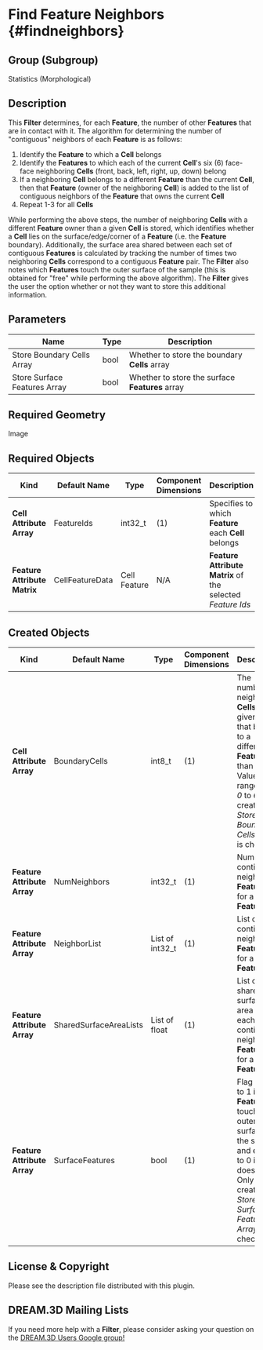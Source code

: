 Find Feature Neighbors {#findneighbors}
=============

## Group (Subgroup) ##
Statistics (Morphological)

## Description ##
This **Filter** determines, for each **Feature**, the number of other **Features** that are in contact with it.  The algorithm for determining the number of "contiguous" neighbors of each **Feature** is as follows:

1. Identify the **Feature** to which a **Cell** belongs
2. Identify the **Features** to which each of the current **Cell**'s six (6) face-face neighboring **Cells** (front, back, left, right, up, down) belong
3. If a neighboring **Cell** belongs to a different **Feature** than the current **Cell**, then that **Feature** (owner of the neighboring **Cell**) is added to the list of contiguous neighbors of the **Feature** that owns the current **Cell**
4. Repeat 1-3 for all **Cells**

While performing the above steps, the number of neighboring **Cells** with a different **Feature** owner than a given **Cell** is stored, which identifies whether a **Cell** lies on the surface/edge/corner of a **Feature** (i.e. the **Feature** boundary). Additionally, the surface area shared between each set of contiguous **Features** is calculated by tracking the number of times two neighboring **Cells** correspond to a contiguous **Feature** pair. The **Filter** also notes which **Features** touch the outer surface of the sample (this is obtained for "free" while performing the above algorithm). The **Filter** gives the user the option whether or not they want to store this additional information.

## Parameters ##
| Name | Type | Description |
|------|------| ----------- |
| Store Boundary Cells Array | bool | Whether to store the boundary **Cells** array |
| Store Surface Features Array | bool | Whether to store the surface **Features** array |

## Required Geometry ##
Image

## Required Objects ##
| Kind | Default Name | Type | Component Dimensions | Description |
|------|--------------|-------------|---------|-----|
| **Cell Attribute Array** | FeatureIds | int32_t | (1) | Specifies to which **Feature** each **Cell** belongs |
| **Feature Attribute Matrix** | CellFeatureData | Cell Feature | N/A | **Feature Attribute Matrix** of the selected _Feature Ids_ |

## Created Objects ##
| Kind | Default Name | Type | Component Dimensions | Description |
|------|--------------|-------------|---------|-----|
| **Cell Attribute Array** | BoundaryCells | int8_t | (1) | The number of neighboring **Cells** of a given **Cell** that belong to a different **Feature** than itself. Values will range from *0* to *6*. Only created if *Store Boundary Cells Array* is checked|
| **Feature Attribute Array** | NumNeighbors | int32_t | (1) | Number of contiguous neighboring **Features** for a given **Feature** |
| **Feature Attribute Array**  | NeighborList | List of int32_t | (1) | List of the contiguous neighboring **Features** for a given **Feature** |
| **Feature Attribute Array**  | SharedSurfaceAreaLists | List of float | (1) | List of the shared surface area for each of the contiguous neighboring **Features** for a given **Feature** |
| **Feature Attribute Array**  | SurfaceFeatures | bool | (1) | Flag equal to 1 if the **Feature** touches an outer surface of the sample and equal to 0 if it does not. Only created if *Store Surface Features Array* is checked |

## License & Copyright ##

Please see the description file distributed with this plugin.

## DREAM.3D Mailing Lists ##

If you need more help with a **Filter**, please consider asking your question on the [DREAM.3D Users Google group!](https://groups.google.com/forum/?hl=en#!forum/dream3d-users)


